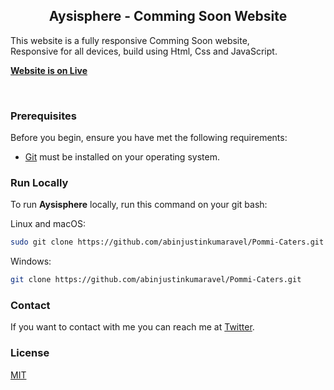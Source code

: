 <div aling="center">
  <h2 align="center">Aysisphere - Comming Soon Website</h2>

  This website is a fully responsive Comming Soon website, <br />Responsive for all devices, build using Html, Css and JavaScript.

  <a href="https://aysisphere.pages.dev/"><strong>Website is on Live</strong></a>

</div>

<br />

### Prerequisites

Before you begin, ensure you have met the following requirements:

* [Git](https://git-scm.com/downloads "Download Git") must be installed on your operating system.

### Run Locally

To run **Aysisphere** locally, run this command on your git bash:

Linux and macOS:

```bash
sudo git clone https://github.com/abinjustinkumaravel/Pommi-Caters.git
```

Windows:

```bash
git clone https://github.com/abinjustinkumaravel/Pommi-Caters.git
```

### Contact

If you want to contact with me you can reach me at [Twitter](https://www.twitter.com/Abin_JKV).

### License

[MIT](https://choosealicense.com/licenses/mit/)
